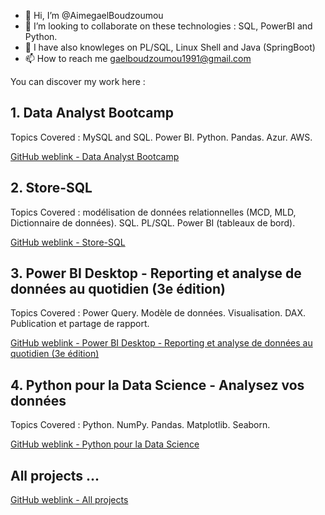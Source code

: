 - 👋 Hi, I’m @AimegaelBoudzoumou
- 💞️ I’m looking to collaborate on these technologies : SQL, PowerBI and Python.
- 👀 I have also knowleges on PL/SQL, Linux Shell and Java (SpringBoot)
- 📫 How to reach me gaelboudzoumou1991@gmail.com
<!-- 👀 I’m interested in Linux, Testing Software, Java, SQL and PL/SQL jobs -->
<!-- 🌱 I’m currently learning Shell, PL/SQL and SpringBoot -->

You can discover my work here :

## 1. Data Analyst Bootcamp

Topics Covered : MySQL and SQL. Power BI. Python. Pandas. Azur. AWS.

[GitHub weblink - Data Analyst Bootcamp](https://github.com/AimegaelBoudzoumou/Data-Analyst-Bootcamp)

## 2. Store-SQL
Topics Covered : modélisation de données relationnelles (MCD, MLD, Dictionnaire de données). SQL. PL/SQL. Power BI (tableaux de bord).

[GitHub weblink - Store-SQL](https://github.com/AimegaelBoudzoumou/Store-SQL)
<!--
## 3. Le langage SQL pour la Data Science

[GitHub weblink - Le langage SQL pour la Data Science](https://github.com/AimegaelBoudzoumou/#)
-->
<!--## 4. Power BI Desktop - Traiter, analyser les données et concevoir des tableaux de bord

[GitHub weblink - Power BI Desktop - Traiter, analyser les données et concevoir des tableaux de bord](https://github.com/AimegaelBoudzoumou/#)
-->
## 3. Power BI Desktop - Reporting et analyse de données au quotidien (3e édition)

Topics Covered : Power Query. Modèle de données. Visualisation. DAX. Publication et partage de rapport.

[GitHub weblink - Power BI Desktop - Reporting et analyse de données au quotidien (3e édition)](https://github.com/AimegaelBoudzoumou/#)

<!--
## 5. Power BI - Many projects
[Power BI - Many projects](https://github.com/AimegaelBoudzoumou/Power-BI-Many-Projects)
-->

## 4. Python pour la Data Science - Analysez vos données
Topics Covered : Python. NumPy. Pandas. Matplotlib. Seaborn.

[GitHub weblink - Python pour la Data Science](https://github.com/AimegaelBoudzoumou/#)

<!--
## 7. Statistiques descriptives avec Python
[GitHub weblink - Statistiques descriptives avec Python](https://github.com/AimegaelBoudzoumou/#)

## 8. Business Intelligence avec Python - Créez vos outils BI de A à Z
[GitHub weblink - Business Intelligence avec Python](https://github.com/AimegaelBoudzoumou/#)
-->
## All projects ...
[GitHub weblink - All projects](https://github.com/AimegaelBoudzoumou?tab=repositories)
